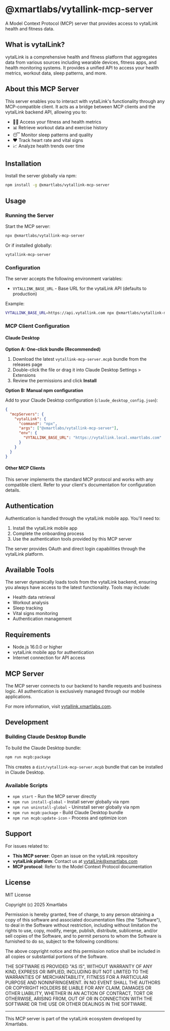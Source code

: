 # @xmartlabs/vytallink-mcp-server

A Model Context Protocol (MCP) server that provides access to vytalLink health and fitness data.

## What is vytalLink?

vytalLink is a comprehensive health and fitness platform that aggregates data from various sources including wearable devices, fitness apps, and health monitoring systems. It provides a unified API to access your health metrics, workout data, sleep patterns, and more.

## About this MCP Server

This server enables you to interact with vytalLink's functionality through any MCP-compatible client. It acts as a bridge between MCP clients and the vytalLink backend API, allowing you to:

- 🏃‍♂️ Access your fitness and health metrics
- 📊 Retrieve workout data and exercise history
- 😴 Monitor sleep patterns and quality
- ❤️ Track heart rate and vital signs
- 📈 Analyze health trends over time

## Installation

Install the server globally via npm:

```bash
npm install -g @xmartlabs/vytallink-mcp-server
```

## Usage

### Running the Server

Start the MCP server:

```bash
npx @xmartlabs/vytallink-mcp-server
```

Or if installed globally:

```bash
vytallink-mcp-server
```

### Configuration

The server accepts the following environment variables:

- `VYTALLINK_BASE_URL` - Base URL for the vytalLink API (defaults to production)

Example:
```bash
VYTALLINK_BASE_URL=https://api.vytallink.com npx @xmartlabs/vytallink-mcp-server
```

### MCP Client Configuration

#### Claude Desktop

**Option A: One-click bundle (Recommended)**

1. Download the latest `vytallink-mcp-server.mcpb` bundle from the releases page
2. Double-click the file or drag it into Claude Desktop Settings > Extensions
3. Review the permissions and click **Install**

**Option B: Manual npm configuration**

Add to your Claude Desktop configuration (`claude_desktop_config.json`):

```json
{
  "mcpServers": {
    "vytalLink": {
      "command": "npx",
      "args": ["@xmartlabs/vytallink-mcp-server"],
      "env": {
        "VYTALLINK_BASE_URL": "https://vytallink.local.xmartlabs.com"
      }
    }
  }
}
```

#### Other MCP Clients

This server implements the standard MCP protocol and works with any compatible client. Refer to your client's documentation for configuration details.

## Authentication

Authentication is handled through the vytalLink mobile app. You'll need to:

1. Install the vytalLink mobile app
2. Complete the onboarding process
3. Use the authentication tools provided by this MCP server

The server provides OAuth and direct login capabilities through the vytalLink platform.

## Available Tools

The server dynamically loads tools from the vytalLink backend, ensuring you always have access to the latest functionality. Tools may include:

- Health data retrieval
- Workout analysis
- Sleep tracking
- Vital signs monitoring
- Authentication management

## Requirements

- Node.js 16.0.0 or higher
- vytalLink mobile app for authentication
- Internet connection for API access

## MCP Server

The MCP server connects to our backend to handle requests and business logic. All authentication is exclusively managed through our mobile applications.

For more information, visit [vytallink.xmartlabs.com](https://vytallink.xmartlabs.com/).

## Development

### Building Claude Desktop Bundle

To build the Claude Desktop bundle:

```bash
npm run mcpb:package
```

This creates a `dist/vytallink-mcp-server.mcpb` bundle that can be installed in Claude Desktop.

### Available Scripts

- `npm start` - Run the MCP server directly
- `npm run install-global` - Install server globally via npm
- `npm run uninstall-global` - Uninstall server globally via npm
- `npm run mcpb:package` - Build Claude Desktop bundle
- `npm run mcpb:update-icon` - Process and optimize icon

## Support

For issues related to:
- **This MCP server**: Open an issue on the vytalLink repository
- **vytalLink platform**: Contact us at vytalLink@xmartlabs.com
- **MCP protocol**: Refer to the Model Context Protocol documentation

## License

MIT License

Copyright (c) 2025 Xmartlabs

Permission is hereby granted, free of charge, to any person obtaining a copy
of this software and associated documentation files (the "Software"), to deal
in the Software without restriction, including without limitation the rights
to use, copy, modify, merge, publish, distribute, sublicense, and/or sell
copies of the Software, and to permit persons to whom the Software is
furnished to do so, subject to the following conditions:

The above copyright notice and this permission notice shall be included in all
copies or substantial portions of the Software.

THE SOFTWARE IS PROVIDED "AS IS", WITHOUT WARRANTY OF ANY KIND, EXPRESS OR
IMPLIED, INCLUDING BUT NOT LIMITED TO THE WARRANTIES OF MERCHANTABILITY,
FITNESS FOR A PARTICULAR PURPOSE AND NONINFRINGEMENT. IN NO EVENT SHALL THE
AUTHORS OR COPYRIGHT HOLDERS BE LIABLE FOR ANY CLAIM, DAMAGES OR OTHER
LIABILITY, WHETHER IN AN ACTION OF CONTRACT, TORT OR OTHERWISE, ARISING FROM,
OUT OF OR IN CONNECTION WITH THE SOFTWARE OR THE USE OR OTHER DEALINGS IN THE
SOFTWARE.

---

This MCP server is part of the vytalLink ecosystem developed by Xmartlabs.

